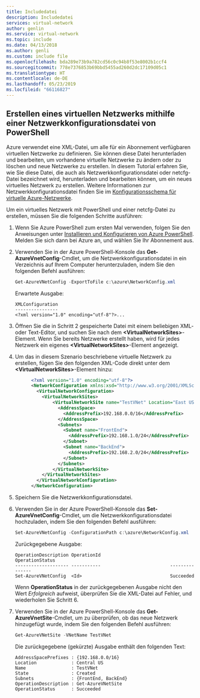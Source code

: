 ```yaml
---
title: Includedatei
description: Includedatei
services: virtual-network
author: genlin
ms.service: virtual-network
ms.topic: include
ms.date: 04/13/2018
ms.author: genli
ms.custom: include file
ms.openlocfilehash: bda289e73b9a782cd56c0c94b8f53e8002b1ccf4
ms.sourcegitcommit: 778e7376853b69bbd5455ad260d2dc17109d05c1
ms.translationtype: HT
ms.contentlocale: de-DE
ms.lasthandoff: 05/23/2019
ms.locfileid: "66116827"
---
```

## <a name="how-to-create-a-virtual-network-using-a-network-config-file-from-powershell"></a>Erstellen eines virtuellen Netzwerks mithilfe einer Netzwerkkonfigurationsdatei von PowerShell
Azure verwendet eine XML-Datei, um alle für ein Abonnement verfügbaren virtuellen Netzwerke zu definieren. Sie können diese Datei herunterladen und bearbeiten, um vorhandene virtuelle Netzwerke zu ändern oder zu löschen und neue Netzwerke zu erstellen. In diesem Tutorial erfahren Sie, wie Sie diese Datei, die auch als Netzwerkkonfigurationsdatei oder netcfg-Datei bezeichnet wird, herunterladen und bearbeiten können, um ein neues virtuelles Netzwerk zu erstellen. Weitere Informationen zur Netzwerkkonfigurationsdatei finden Sie im [Konfigurationsschema für virtuelle Azure-Netzwerke](https://msdn.microsoft.com/library/azure/jj157100.aspx).

Um ein virtuelles Netzwerk mit PowerShell und einer netcfg-Datei zu erstellen, müssen Sie die folgenden Schritte ausführen:

1. Wenn Sie Azure PowerShell zum ersten Mal verwenden, folgen Sie den Anweisungen unter [Installieren und Konfigurieren von Azure PowerShell](/powershell/azureps-cmdlets-docs). Melden Sie sich dann bei Azure an, und wählen Sie Ihr Abonnement aus.
2. Verwenden Sie in der Azure PowerShell-Konsole das **Get-AzureVnetConfig**-Cmdlet, um die Netzwerkkonfigurationsdatei in ein Verzeichnis auf Ihrem Computer herunterzuladen, indem Sie den folgenden Befehl ausführen: 
   
   ```powershell
   Get-AzureVNetConfig -ExportToFile c:\azure\NetworkConfig.xml
   ```
   
   Erwartete Ausgabe:
  
      ```
      XMLConfiguration                                                                                                     
      ----------------                                                                                                     
      <?xml version="1.0" encoding="utf-8"?>...
      ```

3. Öffnen Sie die in Schritt 2 gespeicherte Datei mit einem beliebigen XML- oder Text-Editor, und suchen Sie nach dem **\<VirtualNetworkSites>**-Element. Wenn Sie bereits Netzwerke erstellt haben, wird für jedes Netzwerk ein eigenes **\<VirtualNetworkSites>**-Element angezeigt.
4. Um das in diesem Szenario beschriebene virtuelle Netzwerk zu erstellen, fügen Sie den folgenden XML-Code direkt unter dem **\<VirtualNetworkSites>**-Element hinzu:

   ```xml
         <?xml version="1.0" encoding="utf-8"?>
         <NetworkConfiguration xmlns:xsd="http://www.w3.org/2001/XMLSchema" xmlns:xsi="http://www.w3.org/2001/XMLSchema-instance" xmlns="http://schemas.microsoft.com/ServiceHosting/2011/07/NetworkConfiguration">
           <VirtualNetworkConfiguration>
             <VirtualNetworkSites>
                 <VirtualNetworkSite name="TestVNet" Location="East US">
                   <AddressSpace>
                     <AddressPrefix>192.168.0.0/16</AddressPrefix>
                   </AddressSpace>
                   <Subnets>
                     <Subnet name="FrontEnd">
                       <AddressPrefix>192.168.1.0/24</AddressPrefix>
                     </Subnet>
                     <Subnet name="BackEnd">
                       <AddressPrefix>192.168.2.0/24</AddressPrefix>
                     </Subnet>
                   </Subnets>
                 </VirtualNetworkSite>
             </VirtualNetworkSites>
           </VirtualNetworkConfiguration>
         </NetworkConfiguration>
   ```
   
5. Speichern Sie die Netzwerkkonfigurationsdatei.
6. Verwenden Sie in der Azure PowerShell-Konsole das **Set-AzureVnetConfig**-Cmdlet, um die Netzwerkkonfigurationsdatei hochzuladen, indem Sie den folgenden Befehl ausführen: 
   
   ```powershell
   Set-AzureVNetConfig -ConfigurationPath c:\azure\NetworkConfig.xml
   ```
   
   Zurückgegebene Ausgabe:
   
      ```
      OperationDescription OperationId                          OperationStatus
      -------------------- -----------                          ---------------
      Set-AzureVNetConfig  <Id>                                 Succeeded 
      ```
   
   Wenn **OperationStatus** in der zurückgegebenen Ausgabe nicht den Wert *Erfolgreich* aufweist, überprüfen Sie die XML-Datei auf Fehler, und wiederholen Sie Schritt 6.

7. Verwenden Sie in der Azure PowerShell-Konsole das **Get-AzureVnetSite**-Cmdlet, um zu überprüfen, ob das neue Netzwerk hinzugefügt wurde, indem Sie den folgenden Befehl ausführen: 

   ```powershell
   Get-AzureVNetSite -VNetName TestVNet
   ```
   
   Die zurückgegebene (gekürzte) Ausgabe enthält den folgenden Text:
  
      ```
      AddressSpacePrefixes : {192.168.0.0/16}
      Location             : Central US
      Name                 : TestVNet
      State                : Created
      Subnets              : {FrontEnd, BackEnd}
      OperationDescription : Get-AzureVNetSite
      OperationStatus      : Succeeded
      ```
